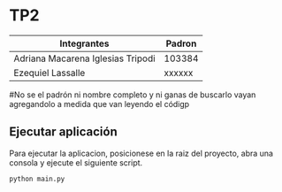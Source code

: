 # TP2
| Integrantes                        | Padron |
| -------------------------------    | ------ |
| Adriana Macarena Iglesias Tripodi  | 103384 |
| Ezequiel Lassalle                  | xxxxxx |
#No se el padrón ni nombre completo y ni ganas de buscarlo vayan agregandolo a medida que van leyendo el códigp

## Ejecutar aplicación
Para ejecutar la aplicacion, posicionese en la raiz del proyecto, abra una consola y ejecute el siguiente script.
```
python main.py
```

